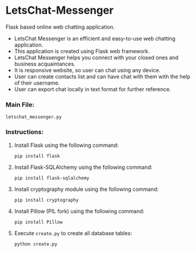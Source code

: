 # LetsChat-Messenger
Flask based online web chatting application.

* LetsChat Messenger is an efficient and easy-to-use web chatting application.
* This application is created using Flask web framework.
* LetsChat Messenger helps you connect with your closed ones and business acquaintances.
* It is responsive website, so user can chat using any device.
* User can create contacts list and can have chat with them with the help of their username.
* User can export chat locally in text format for further reference.

### Main File:
`letschat_messenger.py`

### Instructions:
1. Install Flask using the following command:
	```
	pip install flask
	```

2. Install Flask-SQLAlchemy using the following command:
	```
	pip install flask-sqlalchemy
	```

3. Install cryptography module using the following command:
	```
	pip install cryptography
	```

4. Install Pillow (PIL fork) using the following command:
	```
	pip install Pillow
	```

5. Execute `create.py` to create all database tables:
	```
	python create.py
	```
